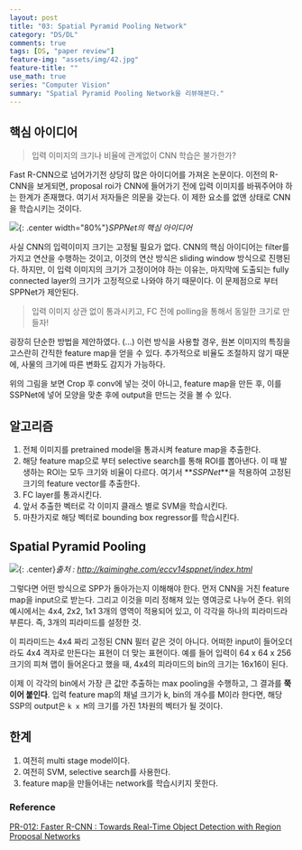 ```yaml
---
layout: post
title: "03: Spatial Pyramid Pooling Network"
category: "DS/DL"
comments: true
tags: [DS, "paper review"]
feature-img: "assets/img/42.jpg"
feature-title: ""
use_math: true
series: "Computer Vision"
summary: "Spatial Pyramid Pooling Network을 리뷰해본다."
---
```


## 핵심 아이디어

> 입력 이미지의 크기나 비율에 관계없이 CNN 학습은 불가한가?

Fast R-CNN으로 넘어가기전 상당히 많은 아이디어를 가져온 논문이다. 이전의 R-CNN을 보게되면, proposal roi가 CNN에 들어가기 전에 입력 이미지를 바꿔주어야 하는 한계가 존재했다. 여기서 저자들은 의문을 갖는다. 이 제한 요소를 없앤 상태로 CNN을 학습시키는 것이다.

![](https://img1.daumcdn.net/thumb/R1280x0/?scode=mtistory2&fname=https%3A%2F%2Fblog.kakaocdn.net%2Fdn%2Fdb1FzH%2FbtqASyVypzb%2FGpCrnYjeKY1Si6LjftCoO0%2Fimg.png){: .center width="80%"}_SPPNet의 핵심 아이디어_

사실 CNN의 입력이미지 크기는 고정될 필요가 없다. CNN의 핵심 아이디어는 filter를 가지고 연산을 수행하는 것이고, 이것의 연산 방식은 sliding window 방식으로 진행된다. 하지만, 이 입력 이미지의 크기가 고정이어야 하는 이유는, 마지막에 도출되는 fully connected layer의 크기가 고정적으로 나와야 하기 때문이다. 이 문제점으로 부터 SPPNet가 제안된다.

> 입력 이미지 상관 없이 통과시키고, FC 전에 polling을 통해서 동일한 크기로 만들자!

굉장히 단순한 방법을 제안하였다. (...) 이런 방식을 사용할 경우, 원본 이미지의 특징을 고스란히 간직한 feature map을 얻을 수 있다. 추가적으로 비율도 조절하지 않기 때문에, 사물의 크기에 따른 변화도 감지가 가능하다.

위의 그림을 보면 Crop 후 conv에 넣는 것이 아니고, feature map을 만든 후, 이를 SSPNet에 넣어 모양을 맞춘 후에 output을 만드는 것을 볼 수 있다.

## 알고리즘

1. 전체 이미지를 pretrained model을 통과시켜 feature map을 추출한다.
2. 해당 feature map으로 부터 selective search를 통해 ROI를 뽑아낸다. 이 때 발생하는 ROI는 모두 크기와 비율이 다르다. 여기서 **_SSPNet_**을 적용하여 고정된 크기의 feature vector를 추출한다.
3. FC layer를 통과시킨다.
4. 앞서 추출한 벡터로 각 이미지 클래스 별로 SVM을 학습시킨다.
5. 마찬가지로 해당 벡터로 bounding box regressor를 학습시킨다.

## Spatial Pyramid Pooling

![](https://lh3.googleusercontent.com/proxy/sVOitw5Jpud7QnLoR5r3TzlOWJYSEFkRCCx1MlG71WCIG5BP8I8B5EZTveQKsJ5ign3DT00vzGB5dEoYYjrfsXFbA1D6laCS){: .center}_출처 : http://kaiminghe.com/eccv14sppnet/index.html_

그렇다면 어떤 방식으로 SPP가 돌아가는지 이해해야 한다. 먼저 CNN을 거친 feature map을 input으로 받는다. 그리고 이것을 미리 정해져 있는 영여긍로 나누어 준다. 위의 예시에서는 4x4, 2x2, 1x1 3개의 영역이 적용되어 있고, 이 각각을 하나의 피라미드라 부른다. 즉, 3개의 피라미드를 설정한 것.

이 피라미드는 4x4 짜리 고정된 CNN 필터 같은 것이 아니다. 어떠한 input이 들어오더라도 4x4 격자로 만든다는 표현이 더 맞는 표현이다. 예를 들어 입력이 64 x 64 x 256 크기의 피쳐 맵이 들어온다고 했을 때, 4x4의 피라미드의 bin의 크기는 16x16이 된다.

이제 이 각각의 bin에서 가장 큰 값만 추출하는 max pooling을 수행하고, 그 결과를 **쭉 이어 붙인다**. 입력 feature map의 채널 크기가 k, bin의 개수를 M이라 한다면, 해당 SSP의 output은 `k x M`의 크기를 가진 1차원의 벡터가 될 것이다.

## 한계

1. 여전히 multi stage model이다.
2. 여전히 SVM, selective search를 사용한다.
3. feature map을 만들어내는 network를 학습시키지 못한다.

### Reference

[PR-012: Faster R-CNN : Towards Real-Time Object Detection with Region Proposal Networks](https://www.youtube.com/watch?v=kcPAGIgBGRs&list=PLWKf9beHi3Tg50UoyTe6rIm20sVQOH1br&index=12)
